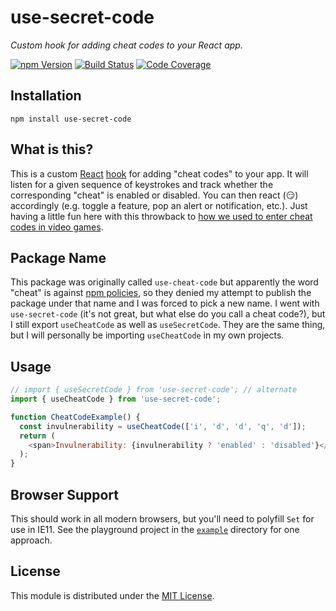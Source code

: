 # use-secret-code

_Custom hook for adding cheat codes to your React app._

[![npm Version][npm-image]][npm-url] [![Build Status][ci-image]][ci-url]
[![Code Coverage][coverage-image]][coverage-url]

## Installation

```
npm install use-secret-code
```

## What is this?

This is a custom [React][react] [hook][hooks-intro] for adding "cheat codes" to
your app. It will listen for a given sequence of keystrokes and track whether
the corresponding "cheat" is enabled or disabled. You can then react (😏)
accordingly (e.g. toggle a feature, pop an alert or notification, etc.). Just
having a little fun here with this throwback to [how we used to enter cheat
codes in video games][konami-code-video].

## Package Name

This package was originally called `use-cheat-code` but apparently the word
"cheat" is against [npm policies][npm-policies], so they denied my attempt to
publish the package under that name and I was forced to pick a new name. I went
with `use-secret-code` (it's not great, but what else do you call a cheat
code?), but I still export `useCheatCode` as well as `useSecretCode`. They are
the same thing, but I will personally be importing `useCheatCode` in my own
projects.

## Usage

```js
// import { useSecretCode } from 'use-secret-code'; // alternate
import { useCheatCode } from 'use-secret-code';

function CheatCodeExample() {
  const invulnerability = useCheatCode(['i', 'd', 'd', 'q', 'd']);
  return (
    <span>Invulnerability: {invulnerability ? 'enabled' : 'disabled'}</span>
  );
}
```

## Browser Support

This should work in all modern browsers, but you'll need to polyfill `Set` for
use in IE11. See the playground project in the [`example`][example] directory
for one approach.

## License

This module is distributed under the [MIT License][license].

[npm-image]:
  https://img.shields.io/npm/v/use-secret-code.svg?style=for-the-badge
[npm-url]: https://www.npmjs.com/package/use-secret-code
[ci-image]:
  https://img.shields.io/github/workflow/status/wKovacs64/use-secret-code/%F0%9F%A4%96%20CI/main?logo=github&style=for-the-badge
[ci-url]:
  https://github.com/wKovacs64/use-secret-code/actions?query=workflow%3Aci
[coverage-image]:
  https://img.shields.io/codecov/c/github/wKovacs64/use-secret-code/main.svg?style=for-the-badge
[coverage-url]: https://codecov.io/gh/wKovacs64/use-secret-code/branch/main
[license]: https://github.com/wKovacs64/use-secret-code/tree/main/LICENSE
[react]: https://reactjs.org/
[hooks-intro]: https://reactjs.org/docs/hooks-intro.html
[npm-policies]: https://www.npmjs.com/policies
[konami-code-video]: https://www.youtube.com/watch?v=j2gai5kT3eU
[example]: https://github.com/wKovacs64/use-secret-code/tree/main/example

